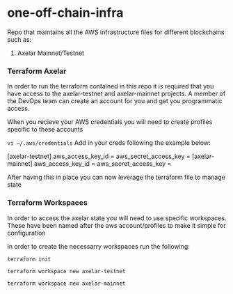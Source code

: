 # one-off-chain-infra
Repo that maintains all the AWS infrastructure files for different blockchains such as:

1) Axelar Mainnet/Testnet

### Terraform Axelar
In order to run the terraform contained in this repo it is required that you have access to the axelar-testnet and axelar-mainnet projects. A member of the DevOps team can create an account for you and get you programmatic access.

When you recieve your AWS credentials you will need to create profiles specific to these accounts

`vi ~/.aws/credentials`
Add in your creds following the example below:

[axelar-testnet]
aws_access_key_id = 
aws_secret_access_key = 
[axelar-mainnet]
aws_access_key_id = 
aws_secret_access_key = 

After having this in place you can now leverage the terraform file to manage state

### Terraform Workspaces

In order to access the axelar state you will need to use specific workspaces. These have been named after the aws account/profiles to make it simple for configuration

In order to create the necessarry workspaces run the following:

`terraform init`

`terraform workspace new axelar-testnet`

`terraform workspace new axelar-mainnet`


